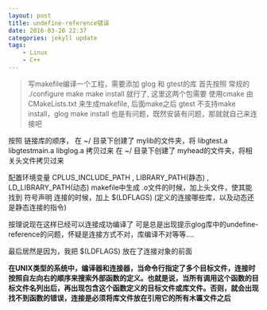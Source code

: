 ```yaml
---
layout: post
title: undefine-reference错误
date: 2016-03-20 22:37
categories: jekyll update
tags:
    - Linux
    - C++
---
```


> 写makefile编译一个工程，需要添加 glog 和 gtest的库
> 首先按照 常规的 ./configure make make install 就行了,
> 这里这两个包需要 使用cmake 由 CMakeLists.txt 来生成makefile,
> 后面make之后 gtest 不支持make install，glog make install 也是有问题，既然安装有问题，那就就自己来连接吧


按照 链接库的顺序，
在 ~/ 目录下创建了 mylib的文件夹，将 libgtest.a libgtestmain.a libglog.a 拷贝过来
在 ~/ 目录下创建了 myhead的文件夹，将相关头文件拷贝过来

配置环境变量 CPLUS_INCLUDE_PATH , LIBRARY_PATH(静态) , LD_LIBRARY_PATH(动态)
makefile中生成 .o文件的时候，加上头文件，使其能找到 符号声明
连接的时候，加上 $(LDFLAGS) (定义的连接哪些库，以及动态还是静态连接的指令)

按理说现在这样已经可以连接成功编译了
可是总是出现提示glog库中的undefine-reference的问题，怀疑是连接方式不对，库编译不对等等....

最后居然是因为，我把 $(LDFLAGS) 放在了连接对象的前面

**在UNIX类型的系统中，编译器和连接器，当命令行指定了多个目标文件，连接时按照自左向右的顺序来搜索外部函数的定义。也就是说，当所有调用这个函数的目标文件名列出后，再出现包含这个函数定义的目标文件或库文件。否则，就会出现找不到函数的错误，连接是必须将库文件放在引用它的所有木匾文件之后**
